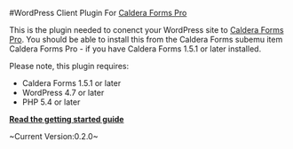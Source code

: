 #WordPress Client Plugin For [Caldera Forms Pro](https://calderaforms.com/pro?utm_source=github&utm_medium=caldera-forms-pro&utm_term=readme)

This is the plugin needed to conenct your WordPress site to [Caldera Forms Pro](https://calderaformspro.com/?utm_source=github&utm_medium=caldera-forms-pro&utm_term=readme). You should be able to install this from the Caldera Forms subemu item Caldera Forms Pro - if you have Caldera Forms 1.5.1 or later installed.

Please note, this plugin requires:
* Caldera Forms 1.5.1 or later
* WordPress 4.7 or later
* PHP 5.4 or later

**[Read the getting started guide](https://calderaforms.com/doc/caldera-forms-pro-getting-started?utm_source=github&utm_medium=caldera-forms-pro&utm_term=readme)**

~Current Version:0.2.0~
